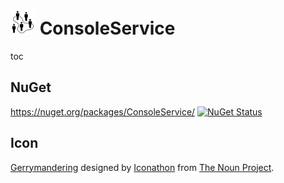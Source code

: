 # <img src="/src/icon.png" height="40px"> ConsoleService

toc


## NuGet

https://nuget.org/packages/ConsoleService/ [![NuGet Status](https://badgen.net/nuget/v/ConsoleService/)](https://www.nuget.org/packages/ConsoleService/)


## Icon

[Gerrymandering](https://thenounproject.com/term/gerrymandering/15219/) designed by [Iconathon](https://thenounproject.com/Iconathon1) from [The Noun Project](https://thenounproject.com).